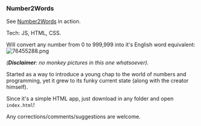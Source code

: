 ### Number2Words

See [Number2Words](https://mpicpus.github.io/number2words/) in action.

Tech: JS, HTML, CSS.

Will convert any number from 0 to 999,999 into it's English word equivalent:
![76455288.png](:storage/509be453-3336-4342-9355-de2f5b7c800e/76455288.png)

*(**Disclaimer**: no monkey pictures in this one whatsoever).*

Started as a way to introduce a young chap to the world of numbers and programming, yet it grew to its funky current state (along with the creator himself).

Since it's a simple HTML app, just download in any folder and open `index.html`!

Any corrections/comments/suggestions are welcome.